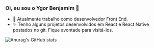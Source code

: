 ### Oi, eu sou o Ygor Benjamim 👋

- 🔭 Atualmente trabalho como desenvolvedor Front End.
- ✨ Tenho alguns projetos desenvolvidos em React e React Native postados no git. Fique avontade para visitá-los.

![Anurag's GitHub stats](https://github-readme-stats.vercel.app/api?username=ygorbenjamim&show_icons=true&theme=dracula)

<!--
**ygorbenjamim/ygorbenjamim** is a ✨ _special_ ✨ repository because its `README.md` (this file) appears on your GitHub profile.

Here are some ideas to get you started:

- 🔭 Atualmente trabalho como analista de sistemas na área de sustentação.
- 🌱 Estudo várias linguagens como Python, Java, Javascript, C++, entre outras, como todo bom programador.
- 👯 I’m looking to collaborate on ...
- 🤔 I’m looking for help with ...
- 💬 Ask me about ...
- 📫 How to reach me: ...
- 😄 Pronouns: ...
- ⚡ Fun fact: ...
-->
